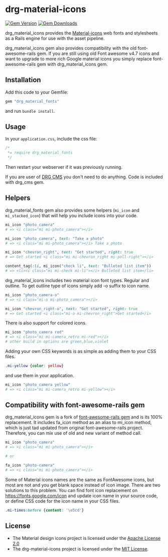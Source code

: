 # drg-material-icons

[![Gem Version](http://img.shields.io/gem/v/drg_material_icons.svg)](https://rubygems.org/gems/drg_material_icons)
[![Gem Downloads](https://img.shields.io/gem/dt/drg_material_icons.svg)](https://rubygems.org/gems/drg_material_icons)

drg_material_icons provides the
[Material-icons](https://fonts.google.com/icons) web fonts and
stylesheets as a Rails engine for use with the asset pipeline.<br>

drg_material_icons gem also provides compatibility with the old font-awesome-rails gem.
If you are still using old Font awesome v4.7 icons and want to upgrade to
more rich Google material icons you simply replace font-awesome-rails gem 
with drg_material_icons gem.

## Installation

Add this code to your Gemfile:
```ruby
gem "drg_material_fonts"
```

and run `bundle install`.

## Usage

In your `application.css`, include the css file:

```css
/*
 *= require drg_material_fonts
 */
```
Then restart your webserver if it was previously running.

If you are user of [DRG CMS](https://www.drgcms.org) you don't need to do anything. Code
is included with drg_cms gem.

## Helpers

drg_material_fonts gem also provides some helpers (`mi_icon` and `mi_stacked_icon`) 
that will help you include icons into your code.

```ruby
mi_icon "photo_camera"
# => <i class="mi mi-photo_camera"></i>

mi_icon "photo_camera", text: "Take a photo"
# => <i class="mi mi-photo_camera"></i> Take a photo

mi_icon "chevron_right", text: "Get started", right: true
# => Get started <i class="mi mi-chevron_right mi-poll-right"></i>

content_tag(:li, mi_icon("check li", text: "Bulleted list item"))
# => <li><i class="mi mi-check mi-li"></i> Bulleted list item</li>
```

drg_material_icons includes two material icon font types. Regular and outline.
To get outline type of icons simply add -o suffix to icon name.  
```ruby
mi_icon "photo_camera-o"
# => <i class="mi-o mi-photo_camera"></i>

mi_icon "chevron_right-o", text: "Get started", right: true
# => Get started <i class="mi-o mi-chevron_right">Get started</i>
```

There is also support for colored icons.
```ruby
mi_icon "photo_camera red"
# => <i class="mi mi-camera_retro mi-red"></i>
# other build in options are green,blue,violet
```

Adding your own CSS keywords is as simple as adding them to your CSS files.
```css
.mi-yellow {color: yellow}
```

and use them in your application.
```ruby
mi_icon "photo_camera yellow"
# => <i class="mi mi-camera_retro mi-yellow"></i>
```

## Compatibility with font-awesome-rails gem

drg_material_icons gem is a fork of [font-awesome-rails gem](https://github.com/bokmann/font-awesome-rails)
and is its 100% replacement. It includes fa_icon method as an alias to mi_icon method, 
which is just tad updated from original font-awesome-rails project. Therefore, you can mix
use of old and new variant of method call.
```ruby
mi_icon "photo_camera"
# => <i class="mi mi-photo_camera"></i>

# or

fa_icon "photo-camera"
# => <i class="mi mi-photo_camera"></i>
```

Some of Material icons names are the same as FontAwesome icons, but most are not and
you get blank space instead of icon image.
There are two solutions to this problem. You can find font icon replacement on 
https://fonts.google.com/icon and update icon name in your source code, or 
define CSS code for the icon name in your CSS files.
```css
.mi-times:before {content: '\e5cd'}
```

## License

* The Material design icons project is licensed under the [Apache License 2.0](
  https://github.com/google/material-design-icons/blob/master/LICENSE)
* The drg-material-icons project is licensed under the
  [MIT License](http://opensource.org/licenses/mit-license.html).
